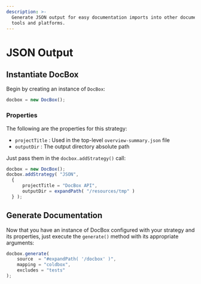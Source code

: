 ```yaml
---
description: >-
  Generate JSON output for easy documentation imports into other documentation
  tools and platforms.
---
```


# JSON Output

## Instantiate DocBox

Begin by creating an instance of `DocBox`:

```javascript
docbox = new DocBox();
```

### Properties

The following are the properties for this strategy:

* `projectTitle` : Used in the top-level `overview-summary.json` file
* `outputDir` : The output directory absolute path

Just pass them in the `docbox.addStrategy()` call:

```javascript
docbox = new DocBox();
docbox.addStrategy( "JSON",
  {
      projectTitle = "DocBox API",
      outputDir = expandPath( "/resources/tmp" )  
  } );
```

## Generate Documentation

Now that you have an instance of DocBox configured with your strategy and its properties, just execute the `generate()` method with its appropriate arguments:

```javascript
docbox.generate(
    source  = "#expandPath( '/docbox' )",
    mapping = "coldbox",
    excludes = "tests"
);
```

